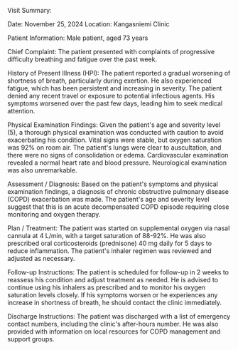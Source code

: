 Visit Summary:

Date: November 25, 2024
Location: Kangasniemi Clinic

Patient Information:
Male patient, aged 73 years

Chief Complaint:
The patient presented with complaints of progressive difficulty breathing and fatigue over the past week.

History of Present Illness (HPI):
The patient reported a gradual worsening of shortness of breath, particularly during exertion. He also experienced fatigue, which has been persistent and increasing in severity. The patient denied any recent travel or exposure to potential infectious agents. His symptoms worsened over the past few days, leading him to seek medical attention.

Physical Examination Findings:
Given the patient's age and severity level (5), a thorough physical examination was conducted with caution to avoid exacerbating his condition. Vital signs were stable, but oxygen saturation was 92% on room air. The patient's lungs were clear to auscultation, and there were no signs of consolidation or edema. Cardiovascular examination revealed a normal heart rate and blood pressure. Neurological examination was also unremarkable.

Assessment / Diagnosis:
Based on the patient's symptoms and physical examination findings, a diagnosis of chronic obstructive pulmonary disease (COPD) exacerbation was made. The patient's age and severity level suggest that this is an acute decompensated COPD episode requiring close monitoring and oxygen therapy.

Plan / Treatment:
The patient was started on supplemental oxygen via nasal cannula at 4 L/min, with a target saturation of 88-92%. He was also prescribed oral corticosteroids (prednisone) 40 mg daily for 5 days to reduce inflammation. The patient's inhaler regimen was reviewed and adjusted as necessary.

Follow-up Instructions:
The patient is scheduled for follow-up in 2 weeks to reassess his condition and adjust treatment as needed. He is advised to continue using his inhalers as prescribed and to monitor his oxygen saturation levels closely. If his symptoms worsen or he experiences any increase in shortness of breath, he should contact the clinic immediately.

Discharge Instructions:
The patient was discharged with a list of emergency contact numbers, including the clinic's after-hours number. He was also provided with information on local resources for COPD management and support groups.